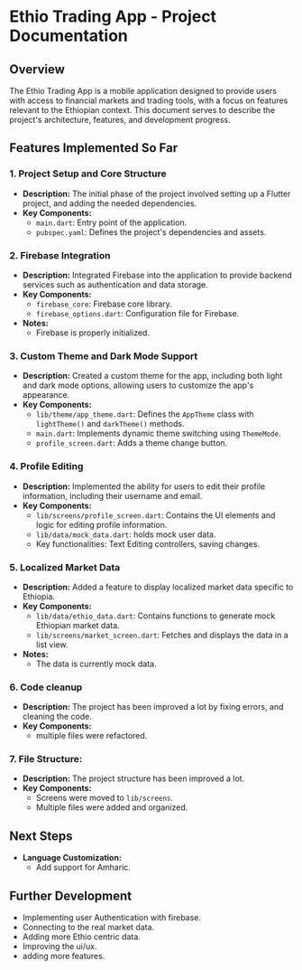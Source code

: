 # Ethio Trading App - Project Documentation

## Overview

The Ethio Trading App is a mobile application designed to provide users with access to financial markets and trading tools, with a focus on features relevant to the Ethiopian context. This document serves to describe the project's architecture, features, and development progress.

## Features Implemented So Far

### 1. Project Setup and Core Structure

-   **Description:** The initial phase of the project involved setting up a Flutter project, and adding the needed dependencies.
-   **Key Components:**
    -   `main.dart`: Entry point of the application.
    - `pubspec.yaml`:  Defines the project's dependencies and assets.

### 2. Firebase Integration

-   **Description:** Integrated Firebase into the application to provide backend services such as authentication and data storage.
-   **Key Components:**
    -   `firebase_core`: Firebase core library.
    -   `firebase_options.dart`: Configuration file for Firebase.
- **Notes:**
    - Firebase is properly initialized.

### 3. Custom Theme and Dark Mode Support

-   **Description:** Created a custom theme for the app, including both light and dark mode options, allowing users to customize the app's appearance.
-   **Key Components:**
    -   `lib/theme/app_theme.dart`: Defines the `AppTheme` class with `lightTheme()` and `darkTheme()` methods.
    -   `main.dart`: Implements dynamic theme switching using `ThemeMode`.
    - `profile_screen.dart`: Adds a theme change button.

### 4. Profile Editing

-   **Description:** Implemented the ability for users to edit their profile information, including their username and email.
-   **Key Components:**
    -   `lib/screens/profile_screen.dart`: Contains the UI elements and logic for editing profile information.
    -   `lib/data/mock_data.dart`: holds mock user data.
    -   Key functionalities: Text Editing controllers, saving changes.

### 5. Localized Market Data

-   **Description:** Added a feature to display localized market data specific to Ethiopia.
-   **Key Components:**
    -   `lib/data/ethio_data.dart`: Contains functions to generate mock Ethiopian market data.
    -   `lib/screens/market_screen.dart`: Fetches and displays the data in a list view.
- **Notes:**
    - The data is currently mock data.
### 6. Code cleanup
- **Description:** The project has been improved a lot by fixing errors, and cleaning the code.
- **Key Components:**
    - multiple files were refactored.
### 7. File Structure:
- **Description:** The project structure has been improved a lot.
- **Key Components:**
    - Screens were moved to `lib/screens`.
    - Multiple files were added and organized.

## Next Steps

-   **Language Customization:**
    -   Add support for Amharic.

## Further Development

-   Implementing user Authentication with firebase.
-   Connecting to the real market data.
- Adding more Ethio centric data.
- Improving the ui/ux.
- adding more features.
